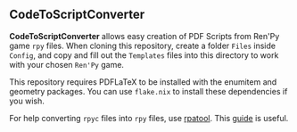 ## CodeToScriptConverter

**CodeToScriptConverter** allows easy creation of PDF Scripts from Ren'Py game ``rpy`` files. When cloning
this repository, create a folder ``Files`` inside ``Config``, and copy and fill out the ``Templates`` files
into this directory to work with your chosen ``Ren'Py`` game.

This repository requires PDFLaTeX to be installed with the enumitem and geometry packages. You can use ``flake.nix`` to
install these dependencies if you wish.

For help converting ``rpyc`` files into ``rpy`` files, use [rpatool](https://github.com/shizmob/rpatool).
This [guide](https://www.reddit.com/r/DDLCMods/comments/tjj8ds/tormuses_guide_for_modding_ddlc_march_2022/) is
useful.
